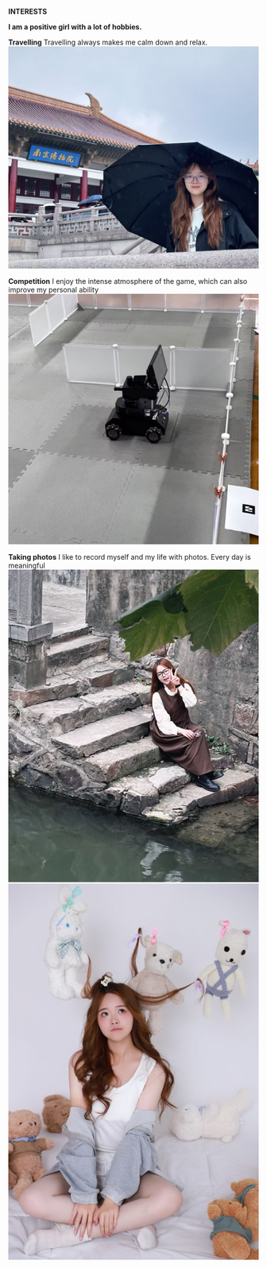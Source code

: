 **INTERESTS**

**I am a positive girl with a lot of hobbies.**


**Travelling**
Travelling always makes me calm down and relax.
![travelling](images/travelling.png "travelling")


**Competition**
I enjoy the intense atmosphere of the game, which can also improve my personal ability 
![competition](images/competition.png "competition")


**Taking photos**
I like to record myself and my life with photos. Every day is meaningful
![photo1](images/photo1.png "photo1")
![photo2](images/photo2.png "photo2")

